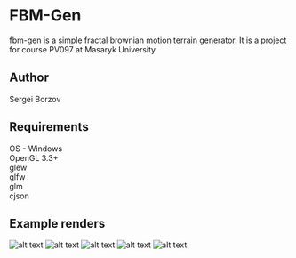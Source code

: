 FBM-Gen
=======
fbm-gen is a simple fractal brownian motion terrain generator. 
It is a project for course PV097 at Masaryk University

Author
------
Sergei Borzov

Requirements
------------
OS - Windows\
OpenGL 3.3+\
glew\
glfw\
glm\
cjson

Example renders
---------

![alt text](https://github.com/TheLazyMan/fbm-gen/blob/master/data/results/render1.png)
![alt text](https://github.com/TheLazyMan/fbm-gen/blob/master/data/results/render2.png)
![alt text](https://github.com/TheLazyMan/fbm-gen/blob/master/data/results/render3.png)
![alt text](https://github.com/TheLazyMan/fbm-gen/blob/master/data/results/render4.png)
![alt text](https://github.com/TheLazyMan/fbm-gen/blob/master/data/results/render5.png)
